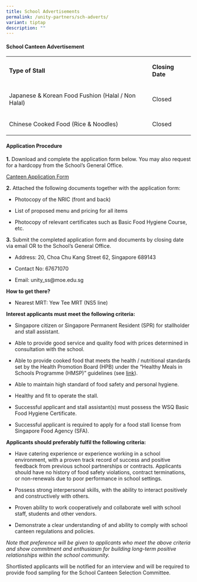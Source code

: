 ```yaml
---
title: School Advertisements
permalink: /unity-partners/sch-adverts/
variant: tiptap
description: ""
---
```

<h4><strong>School Canteen Advertisement</strong></h4>
<table style="minWidth: 50px">
<colgroup>
<col>
<col>
</colgroup>
<tbody>
<tr>
<td rowspan="1" colspan="1">
<p><strong>Type of Stall</strong>
</p>
</td>
<td rowspan="1" colspan="1">
<p><strong>Closing Date</strong>
</p>
</td>
</tr>
<tr>
<td rowspan="1" colspan="1">
<p>Japanese &amp; Korean Food Fushion (Halal / Non Halal)</p>
</td>
<td rowspan="1" colspan="1">
<p>Closed</p>
</td>
</tr>
<tr>
<td rowspan="1" colspan="1">
<p>Chinese Cooked Food (Rice &amp; Noodles)</p>
</td>
<td rowspan="1" colspan="1">
<p>Closed</p>
</td>
</tr>
</tbody>
</table>
<p></p>
<h4><strong>Application Procedure</strong></h4>
<p><strong>1.</strong>&nbsp;Download and complete the application form below.
You may also request for a hardcopy from the School’s General Office.</p>
<p><a href="/files/canteen_application_form.pdf" rel="noopener noreferrer nofollow" target="_blank">Canteen Application Form</a>
</p>
<p><strong>2.</strong>&nbsp;Attached the following documents together with
the application form:</p>
<ul data-tight="true" class="tight">
<li>
<p>Photocopy of the NRIC (front and back)</p>
</li>
<li>
<p>List of proposed menu and pricing for all items</p>
</li>
<li>
<p>Photocopy of relevant certificates such as Basic Food Hygiene Course,
etc.</p>
</li>
</ul>
<p><strong>3.</strong>&nbsp;Submit the completed application form and documents
by closing date via email OR to the School’s General Office.</p>
<ul data-tight="true" class="tight">
<li>
<p>Address: 20, Choa Chu Kang Street 62, Singapore 689143</p>
</li>
<li>
<p>Contact No: 67671070</p>
</li>
<li>
<p>Email: <a rel="noopener noreferrer nofollow" target="_blank">unity_ss@moe.edu.sg</a>
</p>
</li>
</ul>
<p><strong>How to get there?</strong>
</p>
<ul data-tight="true" class="tight">
<li>
<p>Nearest MRT: Yew Tee MRT (NS5 line)</p>
</li>
</ul>
<p><strong>Interest applicants must meet the following criteria:</strong>
</p>
<ul data-tight="true" class="tight">
<li>
<p>Singapore citizen or Singapore Permanent Resident (SPR) for stallholder
and stall assistant.</p>
</li>
<li>
<p>Able to provide good service and quality food with prices determined in
consultation with the school.</p>
</li>
<li>
<p>Able to provide cooked food that meets the health / nutritional standards
set by the Health Promotion Board (HPB) under the “Healthy Meals in Schools
Programme (HMSP)” guidelines (see&nbsp;<a href="https://www.hpb.gov.sg/schools/school-programmes/healthy-meals-in-schools-programme" rel="noopener noreferrer nofollow" target="_blank">link</a>).</p>
</li>
<li>
<p>Able to maintain high standard of food safety and personal hygiene.</p>
</li>
<li>
<p>Healthy and fit to operate the stall.</p>
</li>
<li>
<p>Successful applicant and stall assistant(s) must possess the WSQ Basic
Food Hygiene Certificate.</p>
</li>
<li>
<p>Successful applicant is required to apply for a food stall license from
Singapore Food Agency (SFA).</p>
<p></p>
</li>
</ul>
<p><strong>Applicants should preferably fulfil the following criteria:</strong>
</p>
<ul data-tight="true" class="tight">
<li>
<p>Have catering experience or experience working in a school environment,
with a proven track record of success and positive feedback from previous
school partnerships or contracts. Applicants should have no history of
food safety violations, contract terminations, or non-renewals due to poor
performance in school settings.</p>
</li>
<li>
<p>Possess strong interpersonal skills, with the ability to interact positively
and constructively with others. &nbsp;</p>
</li>
<li>
<p>Proven ability to work cooperatively and collaborate well with school
staff, students and other vendors.</p>
</li>
<li>
<p>Demonstrate a clear understanding of and ability to comply with school
canteen regulations and policies.</p>
</li>
</ul>
<p><em>Note that preference will be given to applicants who meet the above criteria and show commitment and enthusiasm for building long-term positive relationships within the school community.</em>
</p>
<p>Shortlisted applicants will be notified for an interview and will be required
to provide food sampling for the School Canteen Selection Committee.</p>
<p></p>
<p></p>